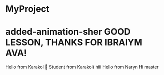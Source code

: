 # MyProject
added-animation-sher
GOOD LESSON, THANKS FOR IBRAIYM AVA!
=======
Hello from Karakol 🚀
Student from Karakol)
hiii
Hello from Naryn
Hi
master
